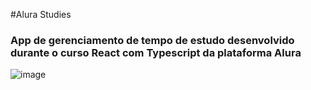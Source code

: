 #Alura Studies
### App de gerenciamento de tempo de estudo desenvolvido durante o curso React com Typescript da plataforma Alura

![image](https://user-images.githubusercontent.com/89262324/172861105-2598ac88-a8ab-46e3-aa6d-f771b4194b9e.png)
